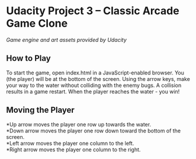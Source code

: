 Udacity Project 3 – Classic Arcade Game Clone
=============================================
*Game engine and art assets provided by Udacity*


How to Play
-----------
To start the game, open index.html in a JavaScript-enabled browser. You (the player) will be at the bottom of the screen. Using the arrow keys, make your way to the water without colliding with the enemy bugs. A collision results in a game restart. When the player reaches the water - you win!

Moving the Player
-----------------
*Up arrow moves the player one row up towards the water.<br>
*Down arrow moves the player one row down toward the bottom of the screen.<br>
*Left arrow moves the player one column to the left.<br>
*Right arrow moves the player one column to the right.<br>